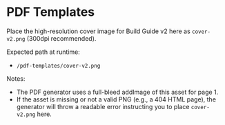 # PDF Templates

Place the high-resolution cover image for Build Guide v2 here as `cover-v2.png` (300dpi recommended).

Expected path at runtime:

- `/pdf-templates/cover-v2.png`

Notes:
- The PDF generator uses a full-bleed addImage of this asset for page 1.
- If the asset is missing or not a valid PNG (e.g., a 404 HTML page), the generator will throw a readable error instructing you to place `cover-v2.png` here.
